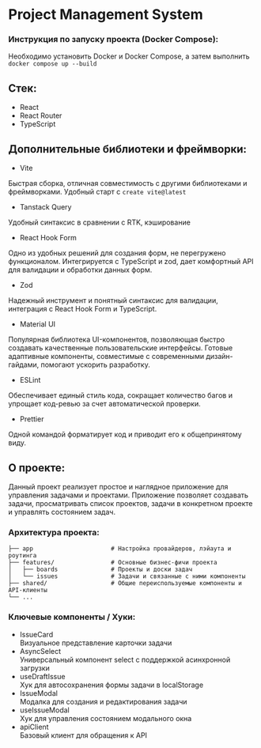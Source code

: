 # Project Management System

### Инструкция по запуску проекта (Docker Compose):

Необходимо установить Docker и Docker Compose, а затем выполнить
`docker compose up --build`

## Стек:

- React
- React Router
- TypeScript

## Дополнительные библиотеки и фреймворки:

- Vite

Быстрая сборка, отличная совместимость с другими библиотеками и
фреймворками. Удобный старт с `create vite@latest`

- Tanstack Query

Удобный синтаксис в сравнении с RTK, кэширование

- React Hook Form

Одно из удобных решений для создания форм, не перегружено функционалом. Интегрируется с
TypeScript и zod, дает комфортный API для валидации и обработки данных форм.

- Zod

Надежный инструмент и понятный синтаксис для валидации, интеграция с React Hook Form и TypeScript.

- Material UI

Популярная библиотека UI-компонентов, позволяющая быстро создавать
качественные пользовательские интерфейсы. Готовые адаптивные компоненты, совместимые с
современными дизайн-гайдами, помогают ускорить разработку.

- ESLint

Обеспечивает единый стиль кода, сокращает количество багов и упрощает код-ревью за счет
автоматической проверки.

- Prettier

Одной командой форматирует код и приводит его к общепринятому виду.

## О проекте:
Данный проект реализует простое и наглядное приложение для управления задачами и проектами. Приложение позволяет создавать задачи, просматривать список проектов, задачи в конкретном проекте и управлять состоянием задач.

### Архитектура проекта:
```src/
├── app                      # Настройка провайдеров, лэйаута и роутинга
├── features/                # Основные бизнес-фичи проекта
│   ├── boards               # Проекты и доски задач
│   └── issues               # Задачи и связанные с ними компоненты
├── shared/                  # Общие переиспользуемые компоненты и API-клиенты
└── ...
```

### Ключевые компоненты / Хуки:
- IssueCard\
Визуальное представление карточки задачи
- AsyncSelect\
Универсальный компонент select с поддержкой асинхронной загрузки
- useDraftIssue\
Хук для автосохранения формы задачи в localStorage
- IssueModal\
Модалка для создания и редактирования задачи
- useIssueModal\
Хук для управления состоянием модального окна
- apiClient\
Базовый клиент для обращения к API


